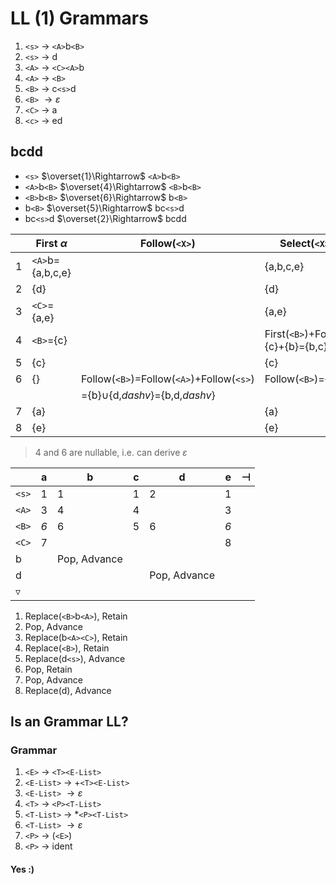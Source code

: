 # LL (1) Grammars
1. `<s>` $\rightarrow$ `<A>`b`<B>`
2. `<s>` $\rightarrow$ d
3. `<A>` $\rightarrow$ `<C><A>`b
4. `<A>` $\rightarrow$ `<B>`
5. `<B>` $\rightarrow$ c`<s>`d
6. `<B>` $\rightarrow \varepsilon$
7. `<C>` $\rightarrow$ a
8. `<c>` $\rightarrow$ ed

## bcdd
- `<s>` $\overset{1}\Rightarrow$ `<A>`b`<B>`
- `<A>`b`<B>` $\overset{4}\Rightarrow$ `<B>`b`<B>`
- `<B>`b`<B>` $\overset{6}\Rightarrow$ b`<B>`
- b`<B>` $\overset{5}\Rightarrow$ bc`<s>`d
- bc`<s>`d $\overset{2}\Rightarrow$ bcdd

| |First $\alpha$  |Follow(`<X>`)                            |Select(`<X>` $\rightarrow \alpha$)      |
|-|----------------|-----------------------------------------|----------------------------------------|
|1|`<A>`b={a,b,c,e}|                                         |{a,b,c,e}                               |
|2|{d}             |                                         |{d}                                     |
|3|`<C>`={a,e}     |                                         |{a,e}                                   |
|4|`<B>`={c}       |                                         |First(`<B>`)+Follow(`<A>`)={c}+{b}={b,c}|
|5|{c}             |                                         |{c}                                     |
|6|{}              |Follow(`<B>`)=Follow(`<A>`)+Follow(`<s>`)|Follow(`<B>`)={b,d,$\dashv$}            |
| |                |={b}$\cup${d,$dashv$}={b,d,$dashv$}      |                                        |
|7|{a}             |                                         |{a}                                     |
|8|{e}             |                                         |{e}                                     |

> 4 and 6 are nullable, i.e. can derive $\varepsilon$

|               |a  |b           |c|d           |e  |$\dashv$|
|-|-|-|-|-|-|-|
|`<s>`          |1  |1           |1|2           |1  |        |
|`<A>`          |3  |4           |4|            |3  |        |
|`<B>`          |*6*|6           |5|6           |*6*|        |
|`<C>`          |7  |            | |            |8  |        |
|b              |   |Pop, Advance| |            |   |        |
|d              |   |            | |Pop, Advance|   |        |
|$\triangledown$|   |            | |            |   |        |

1. Replace(`<B>`b`<A>`), Retain
2. Pop, Advance
3. Replace(b`<A><C>`), Retain
4. Replace(`<B>`), Retain
5. Replace(d`<s>`), Advance
6. Pop, Retain
7. Pop, Advance
8. Replace(d), Advance

## Is an <E-List> Grammar LL?
### Grammar
1. `<E>` $\rightarrow$ `<T><E-List>`
2. `<E-List>` $\rightarrow$ +`<T><E-List>`
3. `<E-List>` $\rightarrow \varepsilon$
4. `<T>` $\rightarrow$ `<P><T-List>`
5. `<T-List>` $\rightarrow$ *`<P><T-List>`
6. `<T-List>` $\rightarrow \varepsilon$
7. `<P>` $\rightarrow$ (`<E>`)
8. `<P>` $\rightarrow$ ident

#### Yes :)


